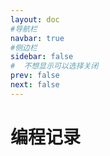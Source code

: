 ```yaml
---
layout: doc
#导航栏
navbar: true
#侧边栏
sidebar: false
#  不想显示可以选择关闭
prev: false
next: false
---
```

# 编程记录